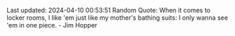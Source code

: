 Last updated: 2024-04-10 00:53:51
Random Quote: When it comes to locker rooms, I like 'em just like my mother's bathing suits: I only wanna see 'em in one piece. - Jim Hopper